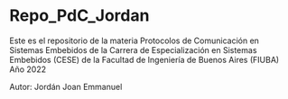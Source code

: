 # Repo_PdC_Jordan
Este es el repositorio de la materia Protocolos de Comunicación en Sistemas Embebidos
de la Carrera de Especialización en Sistemas Embebidos (CESE) 
de la Facultad de Ingeniería de Buenos Aires (FIUBA)
Año 2022

Autor: Jordán Joan Emmanuel